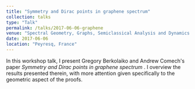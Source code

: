 ```yaml
---
title: "Symmetry and Dirac points in graphene spectrum"
collection: talks
type: "Talk"
permalink: /talks/2017-06-06-graphene
venue: "Spectral Geometry, Graphs, Semiclassical Analysis and Dynamics in Peyresq"
date: 2017-06-06
location: "Peyresq, France"
---
```


In this workshop talk, I present Gregory Berkolaiko and Andrew Comech's paper <i>Symmetry and Dirac points in graphene spectrum</i> . I overview the results presented therein, with more attention given specifically to the geometric aspect of the proofs.
